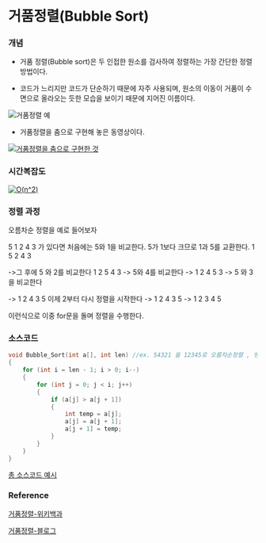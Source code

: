 # 거품정렬(Bubble Sort)

### 개념

- 거품 정렬(Bubble sort)은 두 인접한 원소를 검사하여 정렬하는 가장 간단한 정렬 방법이다.

- 코드가 느리지만 코드가 단순하기 때문에 자주 사용되며, 원소의 이동이 거품이 수면으로 올라오는 듯한 모습을 보이기 때문에 지어진 이름이다.

![거품정렬 예](https://upload.wikimedia.org/wikipedia/commons/3/37/Bubble_sort_animation.gif)

- 거품정렬을 춤으로 구현해 놓은 동영상이다.


[![거품정렬을 춤으로 구현한 것](http://img.youtube.com/vi/lyZQPjUT5B4/0.jpg)](https://youtu.be/lyZQPjUT5B4?t=0s) 


### 시간복잡도

<a href="https://www.codecogs.com/eqnedit.php?latex=O(n^2)" target="_blank"><img src="https://latex.codecogs.com/gif.latex?O(n^2)" title="O(n^2)" /></a>


### 정렬 과정

오름차순 정렬을 예로 들어보자

5 1 2 4 3 가 있다면 처음에는 5와 1을 비교한다. 5가 1보다 크므로 1과 5를 교환한다. 1 5 2 4 3

->그 후에 5 와 2를 비교한다 1 2 5 4 3 -> 5와 4를 비교한다 -> 1 2 4 5 3 -> 5 와 3을 비교한다

-> 1 2 4 3 5 이제 2부터 다시 정렬을 시작한다 -> 1 2 4 3 5 -> 1 2 3 4 5 

이런식으로 이중 for문을 돌며 정렬을 수행한다. 

### 소스코드

```c
void Bubble_Sort(int a[], int len) //ex. 54321 을 12345로 오름차순정렬 , 맨 뒤부터 큰수대로 정렬된다
{
	for (int i = len - 1; i > 0; i--)
	{
		for (int j = 0; j < i; j++)
		{
			if (a[j] > a[j + 1])
			{
				int temp = a[j];
				a[j] = a[j + 1];
				a[j + 1] = temp;
			}
		}
	}
}
```

[총 소스코드 예시](https://github.com/Kyun2da/BackJoonAlgorithm/blob/master/%EB%B0%B1%EC%A4%80%EC%95%8C%EA%B3%A0%EB%A6%AC%EC%A6%98/%EB%B2%84%EB%B8%94%20%EC%A0%95%EB%A0%AC/%EB%B2%84%EB%B8%94%20%EC%A0%95%EB%A0%AC/%EC%86%8C%EC%8A%A4.cpp)

### Reference

[거품정렬-위키백과](https://ko.wikipedia.org/wiki/거품_정렬)

[거품정렬-블로그](https://bowbowbow.tistory.com/10)

